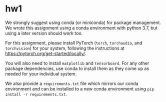 # hw1

We strongly suggest using conda (or miniconda) for package management. We wrote this assignment using a conda environment with python 3.7, but using a later version should work too.

For this assignment, please install PyTorch (`torch`, `torchaudio`, and `torchvision`) for your system, following the instructions at https://pytorch.org/get-started/locally/.

You will also need to install `matplotlib` and `tensorboard`. For any other package dependencies, use conda to install them as they come up as needed for your individual system.

We also provide a `requirements.txt` file which mirrors our conda environment and can be installed to a new conda environment using `pip install -r requirements.txt`.

